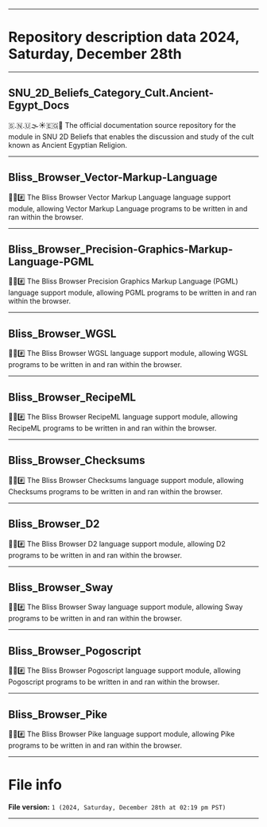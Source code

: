 
***

# Repository description data 2024, Saturday, December 28th

---

## SNU_2D_Beliefs_Category_Cult.Ancient-Egypt_Docs

🇸.🇳.🇺🌫️☀️🇪🇬️📖️ The official documentation source repository for the module in SNU 2D Beliefs that enables the discussion and study of the cult known as Ancient Egyptian Religion.

---

## Bliss_Browser_Vector-Markup-Language

🌳️🌐️#️⃣️ The Bliss Browser Vector Markup Language language support module, allowing Vector Markup Language programs to be written in and ran within the browser.

---

## Bliss_Browser_Precision-Graphics-Markup-Language-PGML

🌳️🌐️#️⃣️ The Bliss Browser Precision Graphics Markup Language (PGML) language support module, allowing PGML programs to be written in and ran within the browser.

---

## Bliss_Browser_WGSL

🌳️🌐️#️⃣️ The Bliss Browser WGSL language support module, allowing WGSL programs to be written in and ran within the browser.

---

## Bliss_Browser_RecipeML

🌳️🌐️#️⃣️ The Bliss Browser RecipeML language support module, allowing RecipeML programs to be written in and ran within the browser.

---

## Bliss_Browser_Checksums

🌳️🌐️#️⃣️ The Bliss Browser Checksums language support module, allowing Checksums programs to be written in and ran within the browser.

---

## Bliss_Browser_D2

🌳️🌐️#️⃣️ The Bliss Browser D2 language support module, allowing D2 programs to be written in and ran within the browser.

---

## Bliss_Browser_Sway

🌳️🌐️#️⃣️ The Bliss Browser Sway language support module, allowing Sway programs to be written in and ran within the browser.

---

## Bliss_Browser_Pogoscript

🌳️🌐️#️⃣️ The Bliss Browser Pogoscript language support module, allowing Pogoscript programs to be written in and ran within the browser.

---

## Bliss_Browser_Pike

🌳️🌐️#️⃣️ The Bliss Browser Pike language support module, allowing Pike programs to be written in and ran within the browser.

***

# File info

**File version:** `1 (2024, Saturday, December 28th at 02:19 pm PST)`

***

